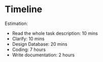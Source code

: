# Timeline

Estimation:

- Read the whole task description: 10 mins
- Clarify: 10 mins
- Design Database: 20 mins
- Coding: 7 hours
- Write documentation: 2 hours

# 
